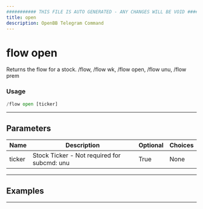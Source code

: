 ```yaml
---
########### THIS FILE IS AUTO GENERATED - ANY CHANGES WILL BE VOID ###########
title: open
description: OpenBB Telegram Command
---
```


# flow open

Returns the flow for a stock. /flow, /flow wk, /flow open, /flow unu, /flow prem

### Usage

```python wordwrap
/flow open [ticker]
```

---

## Parameters

| Name | Description | Optional | Choices |
| ---- | ----------- | -------- | ------- |
| ticker | Stock Ticker - Not required for subcmd: unu | True | None |


---

## Examples


---
